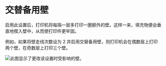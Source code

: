 交替备用壁
===

启用此设置后，打印机将每隔一层多打印一圈额外的壁。这样一来，填充物便会垂直地楔入壁中，从而使打印件更牢固。

例如，如果将壁走线次数设为 2 并启用交替备用壁，则打印机会在偶数层上打印两个壁，在奇数层上打印三个壁。

![此图显示了更改该设置时受影响的壁。](../images/alternate_extra_perimeter.gif)